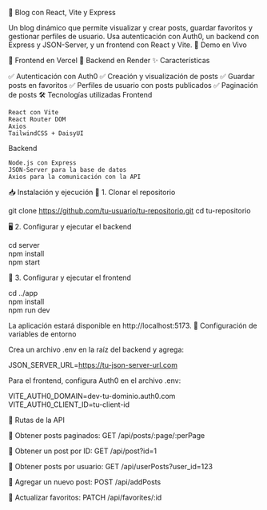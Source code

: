 📖 Blog con React, Vite y Express

Un blog dinámico que permite visualizar y crear posts, guardar favoritos y gestionar perfiles de usuario. Usa autenticación con Auth0, un backend con Express y JSON-Server, y un frontend con React y Vite.
🚀 Demo en Vivo

🔹 Frontend en Vercel
🔹 Backend en Render
✨ Características

✅ Autenticación con Auth0
✅ Creación y visualización de posts
✅ Guardar posts en favoritos
✅ Perfiles de usuario con posts publicados
✅ Paginación de posts
🛠️ Tecnologías utilizadas
Frontend

    React con Vite
    React Router DOM
    Axios
    TailwindCSS + DaisyUI

Backend

    Node.js con Express
    JSON-Server para la base de datos
    Axios para la comunicación con la API

📥 Instalación y ejecución
🔧 1. Clonar el repositorio

git clone https://github.com/tu-usuario/tu-repositorio.git
cd tu-repositorio

🖥️ 2. Configurar y ejecutar el backend

cd server  
npm install  
npm start  

🎨 3. Configurar y ejecutar el frontend

cd ../app  
npm install  
npm run dev  

La aplicación estará disponible en http://localhost:5173.
🔑 Configuración de variables de entorno

Crea un archivo .env en la raíz del backend y agrega:

JSON_SERVER_URL=https://tu-json-server-url.com

Para el frontend, configura Auth0 en el archivo .env:

VITE_AUTH0_DOMAIN=dev-tu-dominio.auth0.com  
VITE_AUTH0_CLIENT_ID=tu-client-id  

📌 Rutas de la API

🔹 Obtener posts paginados:
GET /api/posts/:page/:perPage

🔹 Obtener un post por ID:
GET /api/post?id=1

🔹 Obtener posts por usuario:
GET /api/userPosts?user_id=123

🔹 Agregar un nuevo post:
POST /api/addPosts

🔹 Actualizar favoritos:
PATCH /api/favorites/:id
